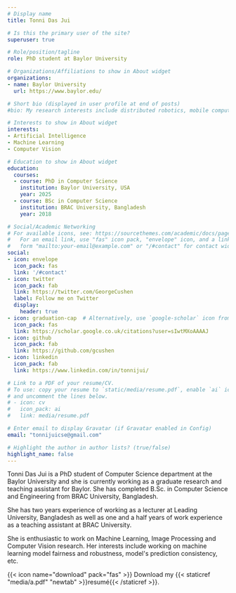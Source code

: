 ```yaml
---
# Display name
title: Tonni Das Jui

# Is this the primary user of the site?
superuser: true

# Role/position/tagline
role: PhD student at Baylor University

# Organizations/Affiliations to show in About widget
organizations:
- name: Baylor University
  url: https://www.baylor.edu/

# Short bio (displayed in user profile at end of posts)
#bio: My research interests include distributed robotics, mobile computing and programmable matter.

# Interests to show in About widget
interests:
- Artificial Intelligence
- Machine Learning
- Computer Vision 

# Education to show in About widget
education:
  courses:
  - course: PhD in Computer Science
    institution: Baylor University, USA
    year: 2025
  - course: BSc in Computer Science
    institution: BRAC University, Bangladesh
    year: 2018

# Social/Academic Networking
# For available icons, see: https://sourcethemes.com/academic/docs/page-builder/#icons
#   For an email link, use "fas" icon pack, "envelope" icon, and a link in the
#   form "mailto:your-email@example.com" or "/#contact" for contact widget.
social:
- icon: envelope
  icon_pack: fas
  link: '/#contact'
- icon: twitter
  icon_pack: fab
  link: https://twitter.com/GeorgeCushen
  label: Follow me on Twitter
  display:
    header: true
- icon: graduation-cap  # Alternatively, use `google-scholar` icon from `ai` icon pack
  icon_pack: fas
  link: https://scholar.google.co.uk/citations?user=sIwtMXoAAAAJ
- icon: github
  icon_pack: fab
  link: https://github.com/gcushen 
- icon: linkedin
  icon_pack: fab
  link: https://www.linkedin.com/in/tonnijui/

# Link to a PDF of your resume/CV.
# To use: copy your resume to `static/media/resume.pdf`, enable `ai` icons in `params.toml`, 
# and uncomment the lines below.
# - icon: cv
#   icon_pack: ai
#   link: media/resume.pdf

# Enter email to display Gravatar (if Gravatar enabled in Config)
email: "tonnijuicse@gmail.com"

# Highlight the author in author lists? (true/false)
highlight_name: false
---
```


Tonni Das Jui is a PhD student of Computer Science department at the Baylor University and she is currently working as a graduate research and teaching assistant for Baylor. She has completed B.Sc. in Computer Science and Engineering from BRAC University, Bangladesh.

She has two years experience of working as a lecturer at Leading University, Bangladesh as well as one and a half years of work experience as a teaching assistant at BRAC University.

She is enthusiastic to work on Machine Learning, Image Processing and Computer Vision research. Her interests include working on machine learning model fairness and robustness, model's prediction consistency, etc.

{{< icon name="download" pack="fas" >}} Download my {{< staticref "media/a.pdf" "newtab" >}}resumé{{< /staticref >}}.

